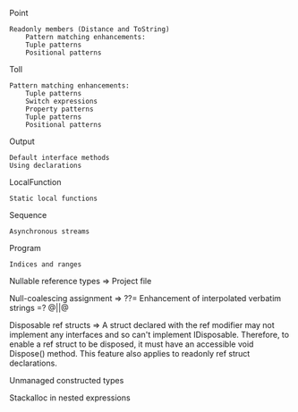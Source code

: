 Point

    Readonly members (Distance and ToString)
        Pattern matching enhancements:
        Tuple patterns
        Positional patterns
Toll

    Pattern matching enhancements:
        Tuple patterns
        Switch expressions
        Property patterns
        Tuple patterns
        Positional patterns
Output

    Default interface methods
    Using declarations

LocalFunction

    Static local functions

Sequence

    Asynchronous streams

Program

    Indices and ranges

Nullable reference types => Project file


Null-coalescing assignment => ??=
Enhancement of interpolated verbatim strings =? $@ || @$

Disposable ref structs => A struct declared with the ref modifier may not implement any interfaces and so can't implement IDisposable. Therefore, to enable a ref struct to be disposed, it must have an accessible void Dispose() method. This feature also applies to readonly ref struct declarations.

Unmanaged constructed types

Stackalloc in nested expressions
